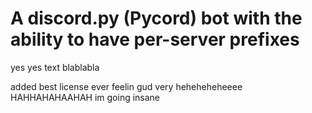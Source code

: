 # A discord.py (Pycord) bot with the ability to have per-server prefixes

yes yes text blablabla

added best license ever
feelin gud
very heheheheheeee
HAHHAHAHAAHAH
im going insane
